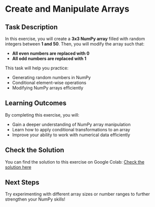 # Create and Manipulate Arrays

## Task Description
In this exercise, you will create a **3x3 NumPy array** filled with random integers between **1 and 50**. Then, you will modify the array such that:
- **All even numbers are replaced with 0**
- **All odd numbers are replaced with 1**

This task will help you practice:
- Generating random numbers in NumPy
- Conditional element-wise operations
- Modifying NumPy arrays efficiently

## Learning Outcomes
By completing this exercise, you will:
- Gain a deeper understanding of NumPy array manipulation
- Learn how to apply conditional transformations to an array
- Improve your ability to work with numerical data efficiently

## Check the Solution
You can find the solution to this exercise on Google Colab:
[Check the solution here](https://colab.research.google.com/drive/1cGwhHR-1w8OMAh10Caog7pS4Q1XAnQiY?usp=sharing)

## Next Steps
Try experimenting with different array sizes or number ranges to further strengthen your NumPy skills!

